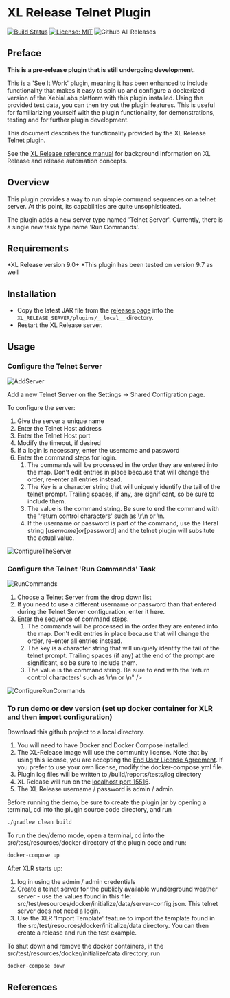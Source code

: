 # XL Release Telnet Plugin

[![Build Status][xlr-telnet-plugin-travis-image]][xlr-telnet-plugin-travis-url]
[![License: MIT][xlr-telnet-plugin-license-image]][xlr-telnet-plugin-license-url]
![Github All Releases][xlr-telnet-plugin-downloads-image]

[xlr-telnet-plugin-travis-image]: https://travis-ci.org/xebialabs-community/xlr-telnet-plugin.svg?branch=master
[xlr-telnet-plugin-travis-url]: https://travis-ci.org/xebialabs-community/xlr-telnet-plugin
[xlr-telnet-plugin-license-image]: https://img.shields.io/badge/License-MIT-yellow.svg
[xlr-telnet-plugin-license-url]: https://opensource.org/licenses/MIT
[xlr-telnet-plugin-downloads-image]: https://img.shields.io/github/downloads/xebialabs-community/xlr-telnet-plugin/total.svg

## Preface

**This is a pre-release plugin that is still undergoing development.**

This is a 'See It Work' plugin, meaning it has been enhanced to include functionality that makes it easy to spin up and configure a dockerized version of the XebiaLabs platform with this plugin installed. Using the provided test data, you can then try out the plugin features. This is useful for familiarizing yourself with the plugin functionality, for demonstrations, testing and for further plugin development.

This document describes the functionality provided by the XL Release Telnet plugin.
  
See the [XL Release reference manual](https://docs.xebialabs.com/xl-release) for background information on XL Release and release automation concepts.  

## Overview

This plugin provides a way to run simple command sequences on a telnet server. At this point, its capabilities are quite unsophisticated.

The plugin adds a new server type named 'Telnet Server'. Currently, there is a single new task type name 'Run Commands'.

## Requirements

*XL Release version 9.0+
*This plugin has been tested on version 9.7 as well

## Installation

* Copy the latest JAR file from the [releases page](https://github.com/xebialabs-community/xlr-telnet-plugin/releases) into the `XL_RELEASE_SERVER/plugins/__local__` directory.
* Restart the XL Release server.

## Usage

### Configure the Telnet Server

![AddServer](images/AddServer.png)

Add a new Telnet Server on the Settings -> Shared Configration page.

To configure the server:

1. Give the server a unique name
2. Enter the Telnet Host address
3. Enter the Telnet Host port
4. Modify the timeout, if desired
5. If a login is necessary, enter the username and password
6. Enter the command steps for login.
   1. The commands will be processed in the order they are entered into the map. Don't edit entries in place because that will change the order, re-enter all entries instead.
   2. The Key is a character string that will uniquely identify the tail of the telnet prompt. Trailing spaces, if any, are significant, so be sure to include them.
   3. The value is the command string. Be sure to end the command with the 'return control characters' such as \r\n or \n.
   4. If the username or password is part of the command, use the literal string [$username] or [$password] and the telnet plugin will subsitute the actual value. 

![ConfigureTheServer](images/ConfigureTheServer.png)

### Configure the Telnet 'Run Commands' Task

![RunCommands](images/RunCommands.png)

1. Choose a Telnet Server from the drop down list
2. If you need to use a different username or password than that entered during the Telnet Server configuration, enter it here.
3. Enter the sequence of command steps.
   1. The commands will be processed in the order they are entered into the map. Don't edit entries in place because that will change the order, re-enter all entries instead. 
   2. The key is a character string that will uniquely identify the tail of the telnet prompt. Trailing spaces (if any) at the end of the prompt are significant, so be sure to include them.
   3. The value is the command string. Be sure to end with the 'return control characters' such as \r\n or \n" />

![ConfigureRunCommands](images/ConfigureRunCommands.png)

### To run demo or dev version (set up docker container for XLR and then import configuration)

Download this github project to a local directory.

1. You will need to have Docker  and Docker Compose installed.
2. The XL-Release image will use the community license. Note that by using this license, you are accepting the [End User License Agreement](https://dist.xebialabs.com/public/legal/eula-artifacts-v10.txt). If you prefer to use your own license, modify the docker-compose.yml file.
3. Plugin log files will be written to <plugin source code directory>/build/reports/tests/log directory
4. XL Release will run on the [localhost port 15516](http://localhost:15516/).
5. The XL Release username / password is admin / admin.

Before running the demo, be sure to create the plugin jar by opening a terminal, cd into the plugin source code directory, and run

```bash
./gradlew clean build
```

To run the dev/demo mode, open a terminal, cd into the src/test/resources/docker directory of the plugin code and run:

```bash
docker-compose up
```

After XLR starts up:

1. log in using the admin / admin credentials
2. Create a telnet server for the publicly available wunderground weather server - use the values found in this file: src/test/resources/docker/initialize/data/server-config.json. This telnet server does not need a login.
3. Use the XLR 'Import Template' feature to import the template found in the src/test/resources/docker/initialize/data directory. You can then create a release and run the test example.

To shut down and remove the docker containers, in the src/test/resources/docker/initialize/data directory, run

```bash
docker-compose down
```

## References
